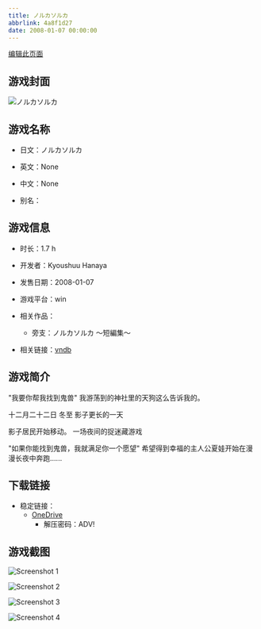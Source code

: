 ```yaml
---
title: ノルカソルカ
abbrlink: 4a8f1d27
date: 2008-01-07 00:00:00
---
```

[编辑此页面](https://github.com/ACG-3/ADV3-source/blob/main/source/_posts/games/%E3%83%8E%E3%83%AB%E3%82%AB%E3%82%BD%E3%83%AB%E3%82%AB.md)

## 游戏封面

![ノルカソルカ](https://pan.timero.xyz/d/onedrive/img_lib_001/%E3%83%8E%E3%83%AB%E3%82%AB%E3%82%BD%E3%83%AB%E3%82%AB_cover.avif)


## 游戏名称

- 日文：ノルカソルカ
- 英文：None
- 中文：None

- 别名：


## 游戏信息

- 时长：1.7 h
- 开发者：Kyoushuu Hanaya
- 发售日期：2008-01-07
- 游戏平台：win
- 相关作品：
   - 旁支：ノルカソルカ ～短編集～

- 相关链接：[vndb](https://vndb.org/v3619)


## 游戏简介

"我要你帮我找到鬼兽"
我游荡到的神社里的天狗这么告诉我的。

十二月二十二日
冬至
影子更长的一天

影子居民开始移动。
一场夜间的捉迷藏游戏

"如果你能找到鬼兽，我就满足你一个愿望"
希望得到幸福的主人公夏娃开始在漫漫长夜中奔跑......




## 下载链接

- 稳定链接：
    - [OneDrive](https://pan.timero.xyz/onedrive/adv_lib_001/%E3%83%8E%E3%83%AB%E3%82%AB%E3%82%BD%E3%83%AB%E3%82%AB)
        - 解压密码：ADV!



## 游戏截图


![Screenshot 1](https://pan.timero.xyz/d/onedrive/img_lib_001/%E3%83%8E%E3%83%AB%E3%82%AB%E3%82%BD%E3%83%AB%E3%82%AB_Screenshot_1.avif)

![Screenshot 2](https://pan.timero.xyz/d/onedrive/img_lib_001/%E3%83%8E%E3%83%AB%E3%82%AB%E3%82%BD%E3%83%AB%E3%82%AB_Screenshot_2.avif)

![Screenshot 3](https://pan.timero.xyz/d/onedrive/img_lib_001/%E3%83%8E%E3%83%AB%E3%82%AB%E3%82%BD%E3%83%AB%E3%82%AB_Screenshot_3.avif)

![Screenshot 4](https://pan.timero.xyz/d/onedrive/img_lib_001/%E3%83%8E%E3%83%AB%E3%82%AB%E3%82%BD%E3%83%AB%E3%82%AB_Screenshot_4.avif)

